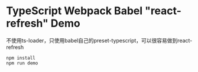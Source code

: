 TypeScript Webpack Babel "react-refresh" Demo
===========================================================

不使用ts-loader，只使用babel自己的preset-typescript，可以很容易做到react-refresh

```
npm install
npm run demo
```
